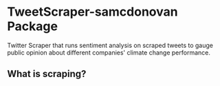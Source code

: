 # TweetScraper-samcdonovan Package

Twitter Scraper that runs sentiment analysis on scraped tweets to gauge public opinion about different companies' climate change performance.

## What is scraping?